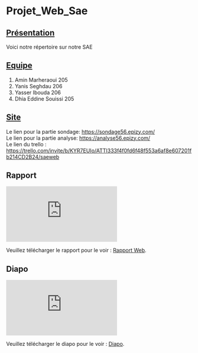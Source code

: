 # Projet_Web_Sae

## <u>Présentation</u>
Voici notre répertoire sur notre SAE

## <u>Equipe</u>
1. Amin Marheraoui 205
2. Yanis Seghdau 206
3. Yasser Ibouda 206
4. Dhia Eddine Souissi 205

## <u>Site</u><br>
Le lien pour la partie sondage: https://sondage56.epizy.com/<br>
Le lien pour la partie analyse: https://analyse56.epizy.com/<br>
Le lien du trello : https://trello.com/invite/b/KYR7EUIo/ATTI333f4f0fd6f48f553a6af8e607201fb214CD2B24/saeweb


## Rapport
<object data="https://github.com/aminmarh/Projet_Web_Sae/blob/main/Ressources/Rapport_SAE_Sondage.pdf" type="application/pdf" width="700px" height="700px">
    <embed src="https://github.com/aminmarh/Projet_Web_Sae/blob/main/Ressources/Rapport_SAE_Sondage.pdf">
        <p>Veuillez télécharger le rapport pour le voir : <a href="https://github.com/aminmarh/Projet_Web_Sae/blob/main/Ressources/Rapport_SAE_Sondage.pdf">Rapport Web</a>.</p>
    </embed>
</object>

## Diapo
<object data="https://github.com/aminmarh/Projet_Web_Sae/blob/main/Ressources/Diapo SAE Sondage.pdf" type="application/pdf" width="700px" height="700px">
    <embed src="https://github.com/aminmarh/Projet_Web_Sae/blob/main/Ressources/Diapo SAE Sondage.pdf">
        <p>Veuillez télécharger le diapo pour le voir : <a href="https://github.com/aminmarh/Projet_Web_Sae/blob/main/Ressources/Diapo SAE Sondage.pdf">Diapo</a>.</p>
    </embed>
</object>

